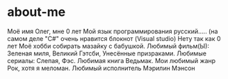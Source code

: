 # about-me
Моё имя Олег, мне 0 лет
Мой язык программирования русский..... (на самом деле "C#" очень нравится блокнот (Visual studio)
Нету так как 0 лет
Моё хобби собирать мазайку с бабушкой. Любимый фильм(Ы): Зеленая миля, Великий Гэтсби, Унесённые призраками.
Любимые сериалы: Слепая, Фэс. Любимая книга Ведьмак.
Мои любимый жанр Рок, хотя я меломан. Любимый исполнитель Мэрилин Мэнсон
